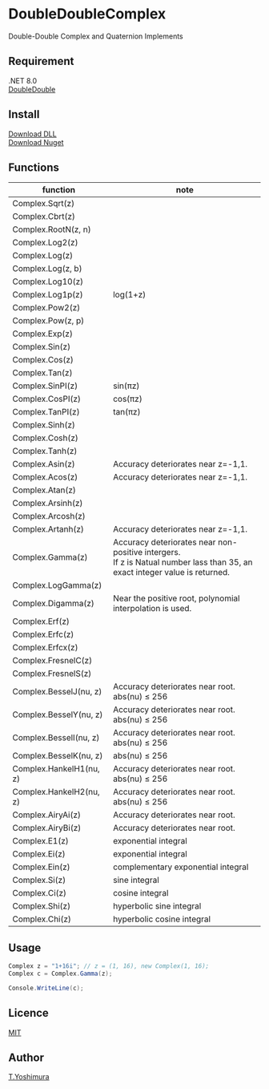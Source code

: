 # DoubleDoubleComplex
 Double-Double Complex and Quaternion Implements 

## Requirement
.NET 8.0  
[DoubleDouble](https://github.com/tk-yoshimura/DoubleDouble)

## Install

[Download DLL](https://github.com/tk-yoshimura/DoubleDoubleComplex/releases)  
[Download Nuget](https://www.nuget.org/packages/tyoshimura.doubledouble.complex/)  

## Functions

| function | note |
| ---- | ---- |
| Complex.Sqrt(z) | |
| Complex.Cbrt(z) | |
| Complex.RootN(z, n) | |
| Complex.Log2(z) | |
| Complex.Log(z) | |
| Complex.Log(z, b) | |
| Complex.Log10(z) | |
| Complex.Log1p(z) | log(1+z) |
| Complex.Pow2(z) | |
| Complex.Pow(z, p) | |
| Complex.Exp(z) | |
| Complex.Sin(z) | |
| Complex.Cos(z) | |
| Complex.Tan(z) | |
| Complex.SinPI(z) | sin(&pi;z) |
| Complex.CosPI(z) | cos(&pi;z) |
| Complex.TanPI(z) | tan(&pi;z) |
| Complex.Sinh(z) | |
| Complex.Cosh(z) | |
| Complex.Tanh(z) | |
| Complex.Asin(z) | Accuracy deteriorates near z=-1,1. |
| Complex.Acos(z) | Accuracy deteriorates near z=-1,1. |
| Complex.Atan(z) | |
| Complex.Arsinh(z) | |
| Complex.Arcosh(z) | |
| Complex.Artanh(z) | Accuracy deteriorates near z=-1,1. |
| Complex.Gamma(z) | Accuracy deteriorates near non-positive intergers. <br/> If z is Natual number lass than 35, an exact integer value is returned. |
| Complex.LogGamma(z) | |
| Complex.Digamma(z) | Near the positive root, polynomial interpolation is used. |
| Complex.Erf(z) | |
| Complex.Erfc(z) | |
| Complex.Erfcx(z) | |
| Complex.FresnelC(z) | |
| Complex.FresnelS(z) | |
| Complex.BesselJ(nu, z) | Accuracy deteriorates near root.<br/>abs(nu) &leq; 256 |
| Complex.BesselY(nu, z) | Accuracy deteriorates near root.<br/>abs(nu) &leq; 256 |
| Complex.BesselI(nu, z) | Accuracy deteriorates near root.<br/>abs(nu) &leq; 256 |
| Complex.BesselK(nu, z) | abs(nu) &leq; 256 |
| Complex.HankelH1(nu, z) | Accuracy deteriorates near root.<br/>abs(nu) &leq; 256 |
| Complex.HankelH2(nu, z) | Accuracy deteriorates near root.<br/>abs(nu) &leq; 256 |
| Complex.AiryAi(z) | Accuracy deteriorates near root. |
| Complex.AiryBi(z) | Accuracy deteriorates near root. |
| Complex.E1(z) | exponential integral |
| Complex.Ei(z) | exponential integral |
| Complex.Ein(z) | complementary exponential integral |
| Complex.Si(z) | sine integral |
| Complex.Ci(z) | cosine integral |
| Complex.Shi(z) | hyperbolic sine integral |
| Complex.Chi(z) | hyperbolic cosine integral |


## Usage

```csharp
Complex z = "1+16i"; // z = (1, 16), new Complex(1, 16);
Complex c = Complex.Gamma(z);

Console.WriteLine(c);
```

## Licence
[MIT](https://github.com/tk-yoshimura/DoubleDoubleComplex/blob/main/LICENSE)

## Author

[T.Yoshimura](https://github.com/tk-yoshimura)
